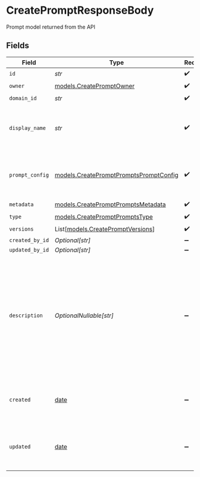 # CreatePromptResponseBody

Prompt model returned from the API


## Fields

| Field                                                                                                                                                      | Type                                                                                                                                                       | Required                                                                                                                                                   | Description                                                                                                                                                |
| ---------------------------------------------------------------------------------------------------------------------------------------------------------- | ---------------------------------------------------------------------------------------------------------------------------------------------------------- | ---------------------------------------------------------------------------------------------------------------------------------------------------------- | ---------------------------------------------------------------------------------------------------------------------------------------------------------- |
| `id`                                                                                                                                                       | *str*                                                                                                                                                      | :heavy_check_mark:                                                                                                                                         | N/A                                                                                                                                                        |
| `owner`                                                                                                                                                    | [models.CreatePromptOwner](../models/createpromptowner.md)                                                                                                 | :heavy_check_mark:                                                                                                                                         | N/A                                                                                                                                                        |
| `domain_id`                                                                                                                                                | *str*                                                                                                                                                      | :heavy_check_mark:                                                                                                                                         | N/A                                                                                                                                                        |
| `display_name`                                                                                                                                             | *str*                                                                                                                                                      | :heavy_check_mark:                                                                                                                                         | The prompt’s name, meant to be displayable in the UI.                                                                                                      |
| `prompt_config`                                                                                                                                            | [models.CreatePromptPromptsPromptConfig](../models/createpromptpromptspromptconfig.md)                                                                     | :heavy_check_mark:                                                                                                                                         | A list of messages compatible with the openAI schema                                                                                                       |
| `metadata`                                                                                                                                                 | [models.CreatePromptPromptsMetadata](../models/createpromptpromptsmetadata.md)                                                                             | :heavy_check_mark:                                                                                                                                         | N/A                                                                                                                                                        |
| `type`                                                                                                                                                     | [models.CreatePromptPromptsType](../models/createpromptpromptstype.md)                                                                                     | :heavy_check_mark:                                                                                                                                         | N/A                                                                                                                                                        |
| `versions`                                                                                                                                                 | List[[models.CreatePromptVersions](../models/createpromptversions.md)]                                                                                     | :heavy_check_mark:                                                                                                                                         | N/A                                                                                                                                                        |
| `created_by_id`                                                                                                                                            | *Optional[str]*                                                                                                                                            | :heavy_minus_sign:                                                                                                                                         | N/A                                                                                                                                                        |
| `updated_by_id`                                                                                                                                            | *Optional[str]*                                                                                                                                            | :heavy_minus_sign:                                                                                                                                         | N/A                                                                                                                                                        |
| `description`                                                                                                                                              | *OptionalNullable[str]*                                                                                                                                    | :heavy_minus_sign:                                                                                                                                         | The prompt’s description, meant to be displayable in the UI. Use this field to optionally store a long form explanation of the prompt for your own purpose |
| `created`                                                                                                                                                  | [date](https://docs.python.org/3/library/datetime.html#date-objects)                                                                                       | :heavy_minus_sign:                                                                                                                                         | The date and time the resource was created                                                                                                                 |
| `updated`                                                                                                                                                  | [date](https://docs.python.org/3/library/datetime.html#date-objects)                                                                                       | :heavy_minus_sign:                                                                                                                                         | The date and time the resource was last updated                                                                                                            |